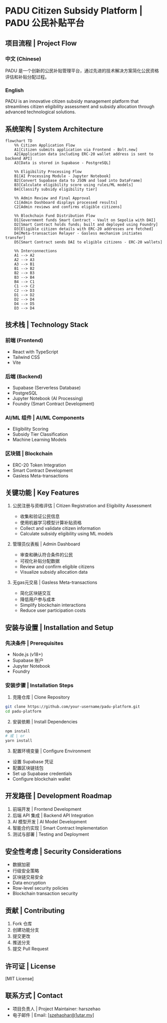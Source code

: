 # PADU Citizen Subsidy Platform | PADU 公民补贴平台

## 项目流程 | Project Flow

### 中文 (Chinese)
PADU 是一个创新的公民补贴管理平台，通过先进的技术解决方案简化公民资格评估和补贴分配过程。

### English
PADU is an innovative citizen subsidy management platform that streamlines citizen eligibility assessment and subsidy allocation through advanced technological solutions.

## 系统架构 | System Architecture

```mermaid
flowchart TD
    %% Citizen Application Flow
    A1[Citizen submits application via Frontend - Bolt.new] 
    A2[Application data including ERC-20 wallet address is sent to backend API]
    A3[Data is stored in Supabase - PostgreSQL]
    
    %% Eligibility Processing Flow
    B1[AI Processing Module - Jupyter Notebook]
    B2[Convert Supabase data to JSON and load into DataFrame]
    B3[Calculate eligibility score using rules/ML models]
    B4[Classify subsidy eligibility tier]
    
    %% Admin Review and Final Approval
    C1[Admin Dashboard displays processed results]
    C2[Admin reviews and confirms eligible citizens]
    
    %% Blockchain Fund Distribution Flow
    D1[Government funds Smart Contract - Vault on Sepolia with DAI]
    D2[Smart Contract holds funds; built and deployed using Foundry]
    D3[Eligible citizen details with ERC-20 addresses are fetched]
    D4[Meta-transaction Relayer - Gasless mechanism initiates transfer]
    D5[Smart Contract sends DAI to eligible citizens - ERC-20 wallets]
    
    %% Interconnections
    A1 --> A2
    A2 --> A3
    A3 --> B1
    B1 --> B2
    B2 --> B3
    B3 --> B4
    B4 --> C1
    C1 --> C2
    C2 --> D3
    D1 --> D2
    D2 --> D4
    D4 --> D5
    D3 --> D4
```

## 技术栈 | Technology Stack

### 前端 (Frontend)
- React with TypeScript
- Tailwind CSS
- Vite

### 后端 (Backend)
- Supabase (Serverless Database)
- PostgreSQL
- Jupyter Notebook (AI Processing)
- Foundry (Smart Contract Development)

### AI/ML 组件 | AI/ML Components
- Eligibility Scoring
- Subsidy Tier Classification
- Machine Learning Models

### 区块链 | Blockchain
- ERC-20 Token Integration
- Smart Contract Development
- Gasless Meta-transactions

## 关键功能 | Key Features

1. 公民注册与资格评估 | Citizen Registration and Eligibility Assessment
   - 收集和验证公民信息
   - 使用机器学习模型计算补贴资格
   - Collect and validate citizen information
   - Calculate subsidy eligibility using ML models

2. 管理员仪表板 | Admin Dashboard
   - 审查和确认符合条件的公民
   - 可视化补贴分配数据
   - Review and confirm eligible citizens
   - Visualize subsidy allocation data

3. 无gas元交易 | Gasless Meta-transactions
   - 简化区块链交互
   - 降低用户参与成本
   - Simplify blockchain interactions
   - Reduce user participation costs

## 安装与设置 | Installation and Setup

### 先决条件 | Prerequisites
- Node.js (v18+)
- Supabase 账户
- Jupyter Notebook
- Foundry

### 安装步骤 | Installation Steps

1. 克隆仓库 | Clone Repository
```bash
git clone https://github.com/your-username/padu-platform.git
cd padu-platform
```

2. 安装依赖 | Install Dependencies
```bash
npm install
# 或 | or
yarn install
```

3. 配置环境变量 | Configure Environment
- 设置 Supabase 凭证
- 配置区块链钱包
- Set up Supabase credentials
- Configure blockchain wallet

## 开发路径 | Development Roadmap

1. 前端开发 | Frontend Development
2. 后端 API 集成 | Backend API Integration
3. AI 模型开发 | AI Model Development
4. 智能合约实现 | Smart Contract Implementation
5. 测试与部署 | Testing and Deployment

## 安全性考虑 | Security Considerations

- 数据加密
- 行级安全策略
- 区块链交易安全
- Data encryption
- Row-level security policies
- Blockchain transaction security

## 贡献 | Contributing

1. Fork 仓库
2. 创建功能分支
3. 提交更改
4. 推送分支
5. 提交 Pull Request

## 许可证 | License

[MIT License]

## 联系方式 | Contact

- 项目负责人 | Project Maintainer: harszehao
- 电子邮件 | Email: [szehaohar@1utar.my]
